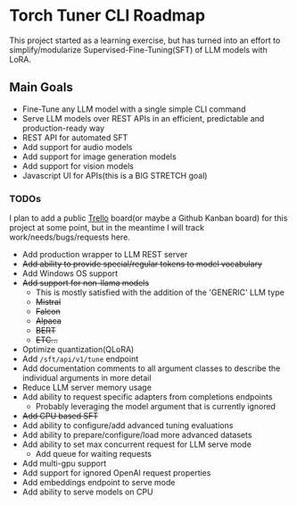# Torch Tuner CLI Roadmap

This project started as a learning exercise, but has turned into an effort 
to simplify/modularize Supervised-Fine-Tuning(SFT) of LLM models
with LoRA.

## Main Goals

- Fine-Tune any LLM model with a single simple CLI command
- Serve LLM models over REST APIs in an efficient, predictable and production-ready way
- REST API for automated SFT
- Add support for audio models
- Add support for image generation models
- Add support for vision models
- Javascript UI for APIs(this is a BIG STRETCH goal)

### TODOs

I plan to add a public [Trello](https://trello.com/) board(or maybe a Github Kanban board) for this project at some point,
but in the meantime I will track work/needs/bugs/requests here.

- Add production wrapper to LLM REST server
- ~~Add ability to provide special/regular tokens to model vocabulary~~
- Add Windows OS support
- ~~Add support for non-llama models~~
  - This is mostly satisfied with the addition of the 'GENERIC' LLM type
  - ~~Mistral~~
  - ~~Falcon~~
  - ~~Alpaca~~
  - ~~BERT~~
  - ~~ETC...~~
- Optimize quantization(QLoRA)
- Add `/sft/api/v1/tune` endpoint
- Add documentation comments to all argument classes to describe the individual arguments in more detail
- Reduce LLM server memory usage
- Add ability to request specific adapters from completions endpoints
  - Probably leveraging the model argument that is currently ignored
- ~~Add CPU based SFT~~
- Add ability to configure/add advanced tuning evaluations
- Add ability to prepare/configure/load more advanced datasets
- Add ability to set max concurrent request for LLM serve mode
  - Add queue for waiting requests
- Add multi-gpu support
- Add support for ignored OpenAI request properties
- Add embeddings endpoint to serve mode
- Add ability to serve models on CPU